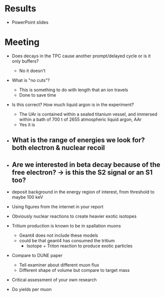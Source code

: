 # Results
- PowerPoint slides

# Meeting
- Does decays in the TPC cause another prompt/delayed cycle or is it only buffers?
	- No it doesn't

- What is "no cuts"?
	- This is something to do with length that an ion travels
	- Done to save time
- Is this correct? How much liquid argon is in the experiment?
	- The UAr is contained within a sealed titanium vessel, and immersed within a bath of 700 t of 2655 atmospheric liquid argon, AAr
	- Yes it is

- What is the range of energies we look for? both electron & nuclear recoil
	- 
- Are we interested in beta decay because of the free electron? -> is this the S2 signal or an S1 too?
	- 
- deposit background in the energy region of interest, from threshold to maybe 100 keV

- Using figures from the internet in your report


- Obviously nuclear reactions to create heavier exotic isotopes
- Tritium production is known to be in spallation muons
	- Geant4 does not include these models
	- could be that geant4 has consumed the tritium
		- Isotope + Triton reaction to produce exotic particles

- Compare to DUNE paper
	- Tell examiner about different muon flux
	- Different shape of volume but compare to target mass
- Critical assessment of your own research

- Do yields per muon